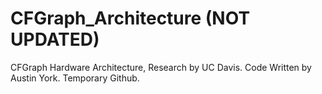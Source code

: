 # CFGraph_Architecture (NOT UPDATED)
CFGraph Hardware Architecture, Research by UC Davis.
Code Written by Austin York. Temporary Github.
